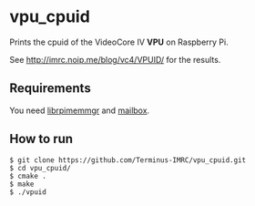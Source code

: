 # vpu_cpuid

Prints the cpuid of the VideoCore IV **VPU** on Raspberry Pi.

See http://imrc.noip.me/blog/vc4/VPUID/ for the results.

## Requirements
You need [librpimemmgr](https://github.com/Idein/librpimemmgr) and
[mailbox](https://github.com/Terminus-IMRC/mailbox).

## How to run
```
$ git clone https://github.com/Terminus-IMRC/vpu_cpuid.git
$ cd vpu_cpuid/
$ cmake .
$ make
$ ./vpuid
```
